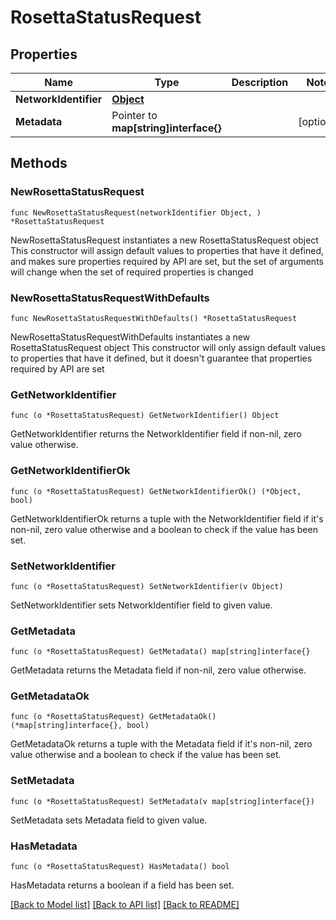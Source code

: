 # RosettaStatusRequest

## Properties

Name | Type | Description | Notes
------------ | ------------- | ------------- | -------------
**NetworkIdentifier** | [**Object**](Object.md) |  | 
**Metadata** | Pointer to **map[string]interface{}** |  | [optional] 

## Methods

### NewRosettaStatusRequest

`func NewRosettaStatusRequest(networkIdentifier Object, ) *RosettaStatusRequest`

NewRosettaStatusRequest instantiates a new RosettaStatusRequest object
This constructor will assign default values to properties that have it defined,
and makes sure properties required by API are set, but the set of arguments
will change when the set of required properties is changed

### NewRosettaStatusRequestWithDefaults

`func NewRosettaStatusRequestWithDefaults() *RosettaStatusRequest`

NewRosettaStatusRequestWithDefaults instantiates a new RosettaStatusRequest object
This constructor will only assign default values to properties that have it defined,
but it doesn't guarantee that properties required by API are set

### GetNetworkIdentifier

`func (o *RosettaStatusRequest) GetNetworkIdentifier() Object`

GetNetworkIdentifier returns the NetworkIdentifier field if non-nil, zero value otherwise.

### GetNetworkIdentifierOk

`func (o *RosettaStatusRequest) GetNetworkIdentifierOk() (*Object, bool)`

GetNetworkIdentifierOk returns a tuple with the NetworkIdentifier field if it's non-nil, zero value otherwise
and a boolean to check if the value has been set.

### SetNetworkIdentifier

`func (o *RosettaStatusRequest) SetNetworkIdentifier(v Object)`

SetNetworkIdentifier sets NetworkIdentifier field to given value.


### GetMetadata

`func (o *RosettaStatusRequest) GetMetadata() map[string]interface{}`

GetMetadata returns the Metadata field if non-nil, zero value otherwise.

### GetMetadataOk

`func (o *RosettaStatusRequest) GetMetadataOk() (*map[string]interface{}, bool)`

GetMetadataOk returns a tuple with the Metadata field if it's non-nil, zero value otherwise
and a boolean to check if the value has been set.

### SetMetadata

`func (o *RosettaStatusRequest) SetMetadata(v map[string]interface{})`

SetMetadata sets Metadata field to given value.

### HasMetadata

`func (o *RosettaStatusRequest) HasMetadata() bool`

HasMetadata returns a boolean if a field has been set.


[[Back to Model list]](../README.md#documentation-for-models) [[Back to API list]](../README.md#documentation-for-api-endpoints) [[Back to README]](../README.md)


